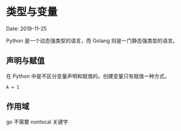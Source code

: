 # 类型与变量

Date: 2019-11-25

Python 是一个动态强类型的语言，而 Golang 则是一门静态强类型的语言。

## 声明与赋值

在 Python 中是不区分变量声明和赋值的。创建变量只有赋值一种方式。

    A = 1

## 作用域

go 不需要 nonlocal 关键字